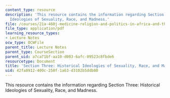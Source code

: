 ```yaml
---
content_type: resource
description: 'This resource contains the information regarding Section Three: Historical
  Ideologies of Sexuality, Race, and Madness.'
file: /courses/21a-460j-medicine-religion-and-politics-in-africa-and-the-african-diaspora-spring-2005/42fa8912409c258f1a63d3102b5ddb80_MIT21A_460JS05_2_24_5_460j.pdf
file_type: application/pdf
learning_resource_types:
- Lecture Notes
ocw_type: OCWFile
parent_title: Lecture Notes
parent_type: CourseSection
parent_uid: a7ca71bf-aa10-d003-6afc-09523c8fbde6
resourcetype: Document
title: 'Section Three: Historical Ideologies of Sexuality, Race, and Madness'
uid: 42fa8912-409c-258f-1a63-d3102b5ddb80
---
```

This resource contains the information regarding Section Three: Historical Ideologies of Sexuality, Race, and Madness.


